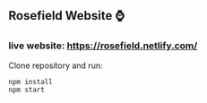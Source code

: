 ## Rosefield Website ⌚

### live website: https://rosefield.netlify.com/

Clone repository and run:

```
npm install
npm start
```
